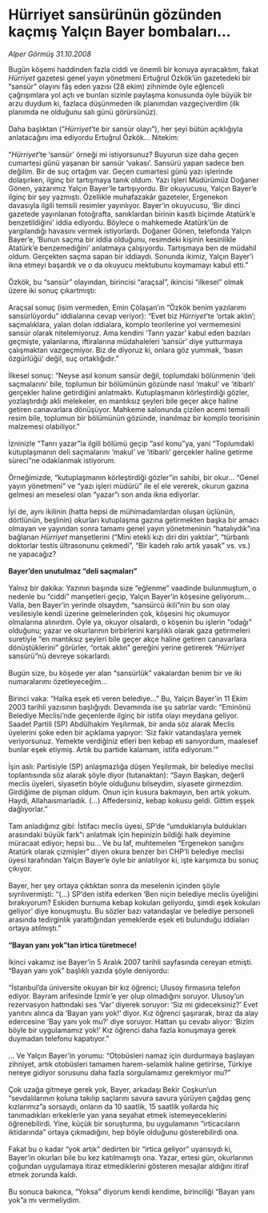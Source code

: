 # Hürriyet sansürünün gözünden kaçmış Yalçın Bayer bombaları...

*Alper Görmüş 31.10.2008*

<div class="taraf_structure_2col_1zq">
<div class="margen_n">



 <p>Bugün köşemi haddinden fazla ciddi ve önemli bir konuya ayıracaktım, fakat <i>Hürriyet </i>gazetesi genel yayın yönetmeni Ertuğrul Özkök’ün gazetedeki bir “sansür” olayını fâş eden yazısı (28 ekim) zihnimde öyle eğlenceli çağrışımlara yol açtı ve bunları sizinle paylaşma konusunda öyle büyük bir arzu duydum ki, fazlaca düşünmeden ilk planımdan vazgeçiverdim (ilk planımda ne olduğunu salı günü görürsünüz).<br/><br/>Daha başlıktan (“<i>Hürriyet</i>’te bir sansür olayı”), her şeyi bütün açıklığıyla anlatacağını ima ediyordu Ertuğrul Özkök... Nitekim:<br/><br/>“<i>Hürriyet</i>’te ‘sansür’ örneği mi istiyorsunuz? Buyurun size daha geçen cumartesi günü yaşanan bir sansür ‘vakası’. Sansürü yapan sadece ben değilim. Bir de suç ortağım var. Geçen cumartesi günü yazı işlerinde dolaşırken, ilginç bir tartışmaya tanık oldum. Yazı İşleri Müdürümüz Doğaner Gönen, yazarımız Yalçın Bayer’le tartışıyordu. Bir okuyucusu, Yalçın Bayer’e ilginç bir şey yazmıştı. Özellikle muhafazakâr gazeteler, Ergenekon davasıyla ilgili temsili resimler yayınlıyor. Bayer’in okuyucusu, ‘Bir dinci gazetede yayınlanan fotoğrafta, sanıklardan birinin kasıtlı biçimde Atatürk’e benzetildiğini’ iddia ediyordu. Böylece o mahkemede Atatürk’ün de yargılandığı havasını vermek istiyorlardı. Doğaner Gönen, telefonda Yalçın Bayer’e, ‘Bunun saçma bir iddia olduğunu, resimdeki kişinin kesinlikle Atatürk’e benzemediğini’ anlatmaya çalışıyordu. Tartışmaya ben de müdahil oldum. Gerçekten saçma sapan bir iddiaydı. Sonunda ikimiz, Yalçın Bayer’i ikna etmeyi başardık ve o da okuyucu mektubunu koymamayı kabul etti.”<br/><br/>Özkök, bu “sansür” olayından, birincisi “araçsal”, ikincisi “ilkesel” olmak üzere iki sonuç çıkartmıştı:<br/><br/>Araçsal sonuç (isim vermeden, Emin Çölaşan’ın “Özkök benim yazılarımı sansürlüyordu” iddialarına cevap veriyor): “Evet biz <i>Hürriyet</i>’te ‘ortak aklın’; saçmalıklara, yalan dolan iddialara, komplo teorilerine yol vermemesini sansür olarak nitelemiyoruz. Ama kendini ‘Tanrı yazar’ kabul eden bazıları geçmişte, yalanlarına, iftiralarına müdahaleleri ‘sansür’ diye yutturmaya çalışmaktan vazgeçmiyor. Biz de diyoruz ki, onlara göz yummak, ‘basın özgürlüğü’ değil, suç ortaklığıdır.”<br/><br/>İlkesel sonuç: “Neyse asıl konum sansür değil, toplumdaki bölünmenin ‘deli saçmalarını’ bile, toplumun bir bölümünün gözünde nasıl ‘makul’ ve ‘itibarlı’ gerçekler haline getirdiğini anlatmaktı. Kutuplaşmanın körleştirdiği gözler, yozlaştırdığı akli melekeler, en mantıksız şeyleri bile geçer akçe haline getiren canavarlara dönüşüyor. Mahkeme salonunda çizilen acemi temsili resim bile, toplumun bir bölümünün gözünde, inanılmaz bir komplo teorisinin malzemesi olabiliyor.”<br/><br/>İzninizle “Tanrı yazar”la ilgili bölümü geçip “asıl konu”ya, yani “Toplumdaki kutuplaşmanın deli saçmalarını ‘makul’ ve ‘itibarlı’ gerçekler haline getirme süreci”ne odaklanmak istiyorum.<br/><br/>Örneğimizde, “kutuplaşmanın körleştirdiği gözler”in sahibi, bir okur... “Genel yayın yönetmeni” ve “yazı işleri müdürü” ile el ele vererek, okurun gazına gelmesi an meselesi olan “yazar”ı son anda ikna ediyorlar.<br/><br/>İyi de, aynı ikilinin (hatta hepsi de mühimadamlardan oluşan üçlünün, dörtlünün, beşlinin) okurları kutuplaşma gazına getirmekten başka bir amacı olmayan ve yayından sonra tamamı genel yayın yönetmeninin “hatalıydık”ına bağlanan <i>Hürriyet</i> manşetlerini (“Mini etekli kızı diri diri yaktılar”, “türbanlı doktorlar testis ültrasonunu çekmedi”, “Bir kadeh rakı artık yasak” vs. vs.) ne yapacağız?<br/><br/><b>Bayer’den unutulmaz “deli saçmaları”<br/><br/></b>Yalnız bir dakika: Yazının başında size “eğlenme” vaadinde bulunmuştum, o nedenle bu “ciddi” manşetleri geçip, Yalçın Bayer’in köşesine geliyorum... Valla, ben Bayer’in yerinde olsaydım, “sansürcü ikili”nin bu son olay vesilesiyle kendi üzerine gelmelerinden çok, köşesini hiç okumuyor olmalarına alınırdım. Öyle ya, okuyor olsalardı, o köşenin bu işlerin “odağı” olduğunu; yazar ve okurlarının birbirlerini karşılıklı olarak gaza getirmeleri suretiyle “en mantıksız şeyleri bile geçer akçe haline getiren canavarlara dönüştüklerini” görürler, “ortak aklın” gereğini yerine getirerek “<i>Hürriyet</i> sansürü”nü devreye sokarlardı. <br/><br/>Bugün size, bu köşede yer alan “sansürlük” vakalardan benim bir ve iki numaralarımı özetleyeceğim... <br/><br/>Birinci vaka: “Halka eşek eti veren belediye...” Bu, Yalçın Bayer’in 11 Ekim 2003 tarihli yazısının başlığıydı. Devamında ise şu satırlar vardı: “Eminönü Belediye Meclisi’nde geçenlerde ilginç bir istifa olayı meydana geliyor. Saadet Partili (SP) Abdülhakim Yeşilırmak, bir anda söz alarak Meclis üyelerini şoke eden bir açıklama yapıyor: ‘Siz fakir vatandaşlara yemek veriyorsunuz. Yemekte verdiğiniz etleri ben kebap eti sanıyordum, maalesef bunlar eşek etiymiş. Artık bu partide kalamam, istifa ediyorum.’”<br/><br/>İşin aslı: Partisiyle (SP) anlaşmazlığa düşen Yeşilırmak, bir belediye meclisi toplantısında söz alarak şöyle diyor (tutanaktan): “Sayın Başkan, değerli meclis üyeleri, siyasetin böyle olduğunu bilseydim, siyasete girmezdim. Girdiğime de pişman oldum. Onun için kusura bakmayın, ben artık yokum. Haydi, Allahaısmarladık. (...) Affedersiniz, kebap kokusu geldi. Gittim eşşek dağlıyorlar.”<br/><br/>Tam anladığınız gibi: İstifacı meclis üyesi, SP’de “umduklarıyla buldukları arasındaki büyük fark”ı anlatmak için hepinizin bildiği halk deyimine müracaat ediyor; hepsi bu... Ve bu laf, muhtemelen “Ergenekon sanığını Atatürk olarak çizmişler” diyen okura benzer biri CHP’li belediye meclisi üyesi tarafından Yalçın Bayer’e öyle bir anlatılıyor ki, işte karşımıza bu sonuç çıkıyor. <br/><br/>Bayer, her şey ortaya çıktıktan sonra da meselenin içinden şöyle sıyrılıvermişti: “(...) SP’den istifa ederken ‘Ben niçin belediye meclis üyeliğini bırakıyorum? Eskiden burnuma kebap kokuları geliyordu, şimdi eşek kokuları geliyor’ diye konuşmuştu. Bu sözler bazı vatandaşlar ve belediye personeli arasında tedirginlik yarattığından yemeklerde eşek eti bulunduğu iddiaları ortaya atılmıştı.”<br/><br/><b>“Bayan yanı yok”tan irtica türetmece!</b><br/><br/>İkinci vakamız ise Bayer’in 5 Aralık 2007 tarihli sayfasında cereyan etmişti. “Bayan yanı yok” başlıklı yazıda şöyle deniyordu:<br/><br/>“İstanbul’da üniversite okuyan bir kız öğrenci; Ulusoy firmasına telefon ediyor. Bayram arifesinde İzmir’e yer olup olmadığını soruyor. Ulusoy’un rezervasyon hattındaki ses ‘Var’ diyerek soruyor: ‘Siz mi gideceksiniz?’ Evet yanıtını alınca da ‘Bayan yanı yok!’ diyor. Kız öğrenci şaşırarak, biraz da alay edercesine ‘Bay yanı yok mu?’ diye soruyor. Hattan şu cevabı alıyor: ‘Bizim böyle bir uygulamamız yok!’ Kız öğrenci daha fazla konuşmaya gerek duymadan telefonu kapatıyor.”<br/><br/>... Ve Yalçın Bayer’in yorumu: “Otobüsleri namaz için durdurmaya başlayan zihniyet, artık otobüsleri tamamen harem-selamlık haline getirirse, Türkiye nereye gidiyor sorusunu daha fazla sorgulamamız gerekmiyor mu?”<br/><br/>Çok uzağa gitmeye gerek yok, Bayer, arkadaşı Bekir Coşkun’un “sevdalılarının koluna takılıp saçlarını savura savura yürüyen çağdaş genç kızlarımız”a sorsaydı, onların da 10 saatlik, 15 saatlik yollarda hiç tanımadıkları erkeklerle yan yana seyahat etmek istemeyeceklerini öğrenebilirdi. Yine, küçük bir soruşturma, bu uygulamanın “irticacıların iktidarında” ortaya çıkmadığını, hep böyle olduğunu gösterebilirdi ona.<br/><br/>Fakat bu o kadar “yok artık” dedirten bir “irtica geliyor” uyarısıydı ki, Bayer’in okurları bile bu kez katılmamıştı ona. Yazar, ertesi gün, okurlarının çoğundan uygulamaya itiraz etmediklerini gösteren mesajlar aldığını itiraf etmek zorunda kaldı. <br/><br/>Bu sonuca bakınca, “Yoksa” diyorum kendi kendime, birinciliği “Bayan yanı yok”a mı vermeliydim.</p>

<br/>


<div id="taraf_not">
</div>

</div>


</div>
